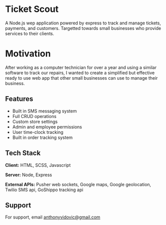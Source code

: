 
# Ticket Scout

A Node.js wep application powered by express to track and manage tickets, payments, and customers. Targetted towards small businesses who provide services to their clients.


# Motivation

After working as a computer technician for over a year and using a similar software to track our repairs, I wanted to create a simplified but effective ready to use web app that other small businesses can use to manage their business. 


## Features

- Built in SMS messaging system
- Full CRUD operations
- Custom store settings
- Admin and employee permissions
- User time-clock tracking
- Built in order tracking system

  
## Tech Stack

**Client:** HTML, SCSS, Javascript

**Server:** Node, Express

**External APIs:** Pusher web sockets, Google maps, Google geolocation, Twilio SMS api, GoShippo tracking api 
  
## Support

For support, email anthonyvidovic@gmail.com

  